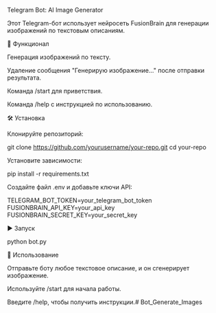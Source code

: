 Telegram Bot: AI Image Generator

Этот Telegram-бот использует нейросеть FusionBrain для генерации изображений по текстовым описаниям.

🚀 Функционал

Генерация изображений по тексту.

Удаление сообщения "Генерирую изображение..." после отправки результата.

Команда /start для приветствия.

Команда /help с инструкцией по использованию.

🛠 Установка

Клонируйте репозиторий:

git clone https://github.com/yourusername/your-repo.git
cd your-repo

Установите зависимости:

pip install -r requirements.txt

Создайте файл .env и добавьте ключи API:

TELEGRAM_BOT_TOKEN=your_telegram_bot_token
FUSIONBRAIN_API_KEY=your_api_key
FUSIONBRAIN_SECRET_KEY=your_secret_key

▶ Запуск

python bot.py

📌 Использование

Отправьте боту любое текстовое описание, и он сгенерирует изображение.

Используйте /start для начала работы.

Введите /help, чтобы получить инструкции.# Bot_Generate_Images
